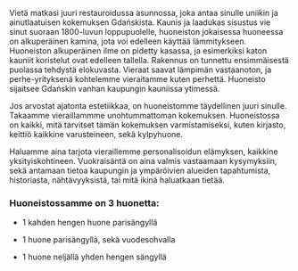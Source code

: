 Vietä matkasi juuri restauroidussa asunnossa, joka antaa sinulle uniikin ja ainutlaatuisen kokemuksen Gdańskista. Kaunis ja laadukas sisustus vie sinut suoraan 1800-luvun loppupuolelle, huoneiston jokaisessa huoneessa on alkuperäinen kamina, jota voi edelleen käyttää lämmitykseen. Huoneiston alkuperäinen ilme on pidetty kasassa, ja esimerkiksi katon  kauniit koristelut ovat edelleen tallella. Rakennus on tunnettu ensimmäisestä puolassa tehdystä elokuvasta. Vieraat saavat lämpimän vastaanoton, ja perhe-yrityksenä kohtelemme vieraitamme kuten perhettä. Huoneisto sijaitsee Gdańskin vanhan kaupungin kauniissa ytimessä.

Jos arvostat ajatonta estetiikkaa, on huoneistomme täydellinen juuri sinulle. Takaamme vieraillammme unohtummattoman kokemuksen. Huoneistossa on kaikki, mitä tarvitset tämän kokemuksen varmistamiseksi, kuten kirjasto, keittiö kaikkine varusteineen, sekä kylpyhuone.

Haluamme aina tarjota vieraillemme personalisoidun elämyksen, kaikkine yksityiskohtineen. Vuokraisäntä on aina valmis vastaamaan kysymyksiin, sekä antamaan tietoa kaupungin ja ympäröivien alueiden tapahtumista, historiasta, nähtävyyksistä, tai mitä ikinä haluatkaan tietää.

### Huoneistossamme on 3 huonetta:

- 1 kahden hengen huone parisängyllä

- 1 huone parisängyllä, sekä vuodesohvalla

- 1 huone neljällä yhden hengen sängyllä
